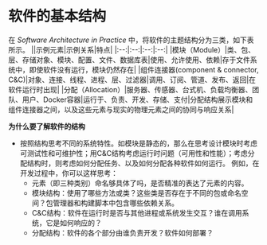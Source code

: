 # 软件的基本结构

在 *Software Architecture in Practice* 中，将软件的主题结构分为三类，如下表所示。
||示例元素|示例关系|特点|
|:--:|:--:|:--:|:--:|
|模块（Module）|类、包、层、存储对象、模块、配置、文件、数据库表|使用、允许使用、依赖|存于文件系统中，即使软件没有运行，模块仍然存在|
|组件连接器(component & connector, C&C)|对象、连接、线程、进程、层、过滤器|调用、订阅、管道、发布、返回|在软件运行时出现|
|分配（Allocation）|服务器、传感器、台式机、负载均衡器、团队、用户、Docker容器|运行于、负责、开发、存储、支付|分配结构展示模块和组件连接器之间，以及这些元素与现实的物理元素之间的协同与响应关系|

**为什么要了解软件的结构**
- 按照结构思考不同的系统特性。如模块是静态的，那么在思考设计模块时考虑可测试性和可维护性；用C&C结构考虑运行时问题（可用性和性能）；考虑分配结构时，则考虑如何分配任务、以及如何分配各种软件如何运行。
例如，在开发过程中，你可以这样思考：
    - 元素（即三种类别）命名够具体了吗，是否精准的表达了元素的内容。
    - 模块结构：使用了哪些方法或类？这些类是否存在于不同的包或命名空间？包管理器和构建脚本中包含哪些依赖关系。
    - C&C结构：软件在运行时是否与其他进程或系统发生交互？谁在调用系统，它是如何响应的？
    - 分配结构：软件的各个部分由谁负责开发？软件如何部署？
